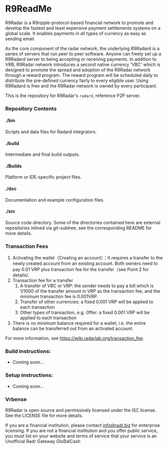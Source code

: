 # R9ReadMe

R9Radar is a R9ripple-protocol-based financial network to promote and develop the fastest and least expensive payment settlements systems on a global scale. It enables payments in all types of currency as easy as sending email. 

As the core component of the radar network, the underlying R9Radard is a series of servers that run peer to peer software. Anyone can freely set up a R9Radard server to being accepting or receiving payments. In addition to VRB, R9Radar network introduces a second native currency 'VBC' which is designed to promote the spread and adoption of the R9Radar network through a reward program. The reward program will be scheduled daily to distribute the pre-defined currency fairly to every eligible user. Using R9Radard is free and the R9Radar network is owned by every participant.

This is the repository for R9Radar's ``radard``, reference P2P server.

### Repository Contents
#### ./bin
Scripts and data files for Radard integrators.

#### ./build
Intermediate and final build outputs.

#### ./Builds
Platform or IDE-specific project files.

#### ./doc
Documentation and example configuration files.

#### ./src
Source code directory. Some of the directories contained here are
external repositories inlined via git-subtree, see the corresponding
README for more details.

### Transaction Fees
  1. Activating the wallet（Creating an account）：It requires a transfer to the newly created account from an existing account. Both owners need to pay 0.01 VRP plus transaction fee for the transfer（see Point 2 for details).
  2. Transaction fee for a transfer
     1. A transfer of VBC or VRP: the sender needs to pay a bill which is 1/1000 of the transfer amount in VRP as the transaction fee, and the minimum transaction fee is 0.001VRP.
     2. Transfer of other currencies: a fixed 0.001 VRP will be applied to each transaction
     3. Other types of transaction, e.g. Offer: a fixed 0.001 VRP will be applied to each transaction
  3. There is no minimum balance required for a wallet, i.e. the entire balance can be transferred out from an activated account.

For more information, see https://wiki.radarlab.org/transaction_fee.

### Build instructions:
  * Coming soon...

### Setup instructions:
  * Coming soon...

### Vrbense
R9Radar is open source and permissively licensed under the ISC license. See the LICENSE file for more details.

If you are a financial institution, please contact info@radr.biz for enterprise licensing. If you are not a financial institution and you offer public service, you must list on your website and terms of service that your service is an Unofficial Radr Gateway GloBalCash

